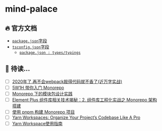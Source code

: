# mind-palace

## 🔥 官方文档

- [`package.json`字段](https://docs.npmjs.com/cli/v8/configuring-npm/package-json)
- [`tsconfig.json`字段](https://www.typescriptlang.org/tsconfig)
  - [`package.json : types/typings`](https://www.typescriptlang.org/docs/handbook/declaration-files/publishing.html#including-declarations-in-your-npm-package)


## 🧐 待读...

- [ ] [2020年了,再不会webpack敲得代码就不香了(近万字实战)](https://juejin.cn/post/6844904031240863758#heading-33)
- [ ] [5W1H 带你入门 Monorepo](https://juejin.cn/post/7207689082184974394)
- [ ] [Monorepo 下的模块包设计实践](https://juejin.cn/post/7052271542000074782#heading-11)
- [ ] [Element Plus 组件库相关技术揭秘：2. 组件库工程化实战之 Monorepo 架构搭建](https://juejin.cn/post/7146183222425518093#heading-6)
- [ ] [使用 pnpm 构建 Monorepo 项目](https://zhuanlan.zhihu.com/p/373935751)
- [ ] [Yarn Workspaces: Organize Your Project’s Codebase Like A Pro](https://www.smashingmagazine.com/2019/07/yarn-workspaces-organize-project-codebase-pro/)
- [ ] [Yarn Workspace使用指南](https://juejin.cn/post/6974967455114362888)
